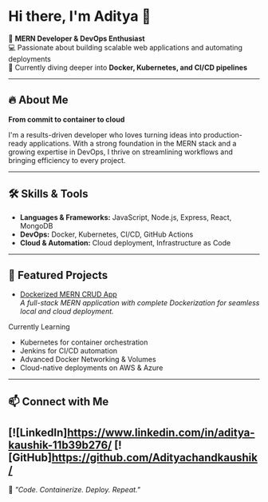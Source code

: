 # Hi there, I'm Aditya 👋

🚀 **MERN Developer & DevOps Enthusiast**  
💻 Passionate about building scalable web applications and automating deployments  
🌱 Currently diving deeper into **Docker, Kubernetes, and CI/CD pipelines**

---

## 🔥 About Me

**From commit to container to cloud**

I'm a results-driven developer who loves turning ideas into production-ready applications. With a strong foundation in the MERN stack and a growing expertise in DevOps, I thrive on streamlining workflows and bringing efficiency to every project.

---

## 🛠️ Skills & Tools

- **Languages & Frameworks:** JavaScript, Node.js, Express, React, MongoDB
- **DevOps:** Docker, Kubernetes, CI/CD, GitHub Actions
- **Cloud & Automation:** Cloud deployment, Infrastructure as Code

---

## 🌟 Featured Projects

- [Dockerized MERN CRUD App](#)  
  _A full-stack MERN application with complete Dockerization for seamless local and cloud deployment._

Currently Learning

- Kubernetes for container orchestration  
- Jenkins for CI/CD automation  
- Advanced Docker Networking & Volumes  
- Cloud-native deployments on AWS & Azure  

---

## 📫 Connect with Me

[![LinkedIn]https://www.linkedin.com/in/aditya-kaushik-11b39b276/
[![GitHub]https://github.com/Adityachandkaushik/ 
---

💬 *"Code. Containerize. Deploy. Repeat."*




